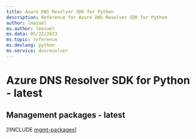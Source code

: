 ```yaml
---
title: Azure DNS Resolver SDK for Python
description: Reference for Azure DNS Resolver SDK for Python
author: lmazuel
ms.author: lmazuel
ms.data: 05/22/2023
ms.topic: reference
ms.devlang: python
ms.service: dnsresolver
---
```

# Azure DNS Resolver SDK for Python - latest

## Management packages - latest
[!INCLUDE [mgmt-packages](dns-resolver-mgmt-index.md)]